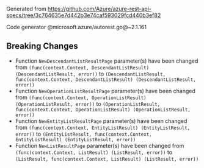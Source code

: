 Generated from https://github.com/Azure/azure-rest-api-specs/tree/3c764635e7d442b3e74caf593029fcd440b3ef82

Code generator @microsoft.azure/autorest.go@~2.1.161

## Breaking Changes

- Function `NewDescendantListResultPage` parameter(s) have been changed from `(func(context.Context, DescendantListResult) (DescendantListResult, error))` to `(DescendantListResult, func(context.Context, DescendantListResult) (DescendantListResult, error))`
- Function `NewOperationListResultPage` parameter(s) have been changed from `(func(context.Context, OperationListResult) (OperationListResult, error))` to `(OperationListResult, func(context.Context, OperationListResult) (OperationListResult, error))`
- Function `NewEntityListResultPage` parameter(s) have been changed from `(func(context.Context, EntityListResult) (EntityListResult, error))` to `(EntityListResult, func(context.Context, EntityListResult) (EntityListResult, error))`
- Function `NewListResultPage` parameter(s) have been changed from `(func(context.Context, ListResult) (ListResult, error))` to `(ListResult, func(context.Context, ListResult) (ListResult, error))`
